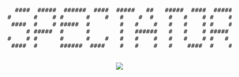 <div align="center">
<pre>
  ####  #####  ######  ####  #####   ##   #####  ####  #####  
#      #    # #      #    #   #    #  #    #   #    # #    # 
 ####  #    # #####  #        #   #    #   #   #    # #    # 
     # #####  #      #        #   ######   #   #    # #####  
#    # #      #      #    #   #   #    #   #   #    # #   #  
 ####  #      ######  ####    #   #    #   #    ####  #    # 
                                            
</pre>
</div>

<div align="center">
 <img src="https://readme-typing-svg.herokuapp.com/?font=monospace&duration=1240&pause=2800&color=ffff&center=true&width=600&lines=Software%20Engineering%20And%20Security%20Engineer;Breacher+:%3E">
</div>

